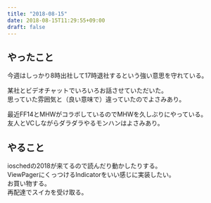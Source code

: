 ```yaml
---
title: "2018-08-15"
date: 2018-08-15T11:29:55+09:00
draft: false
---
```


## やったこと
今週はしっかり8時出社して17時退社するという強い意思を守れている。  
  
某社とビデオチャットでいろいろお話させていただいた。  
思っていた雰囲気と（良い意味で）違っていたのでよさみあり。  
  
最近FF14とMHWがコラボしているのでMHWを久しぶりにやっている。  
友人とVCしながらダラダラやるモンハンはよさみあり。  
  
## やること
ioschedの2018が来てるので読んだり動かしたりする。  
ViewPagerにくっつけるIndicatorをいい感じに実装したい。  
お買い物する。  
再配達でスイカを受け取る。  
